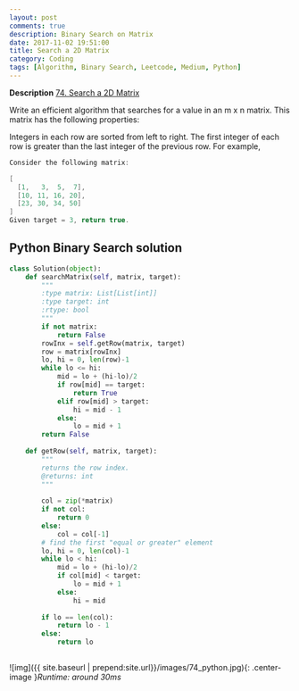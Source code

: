 ```yaml
---
layout: post
comments: true
description: Binary Search on Matrix
date: 2017-11-02 19:51:00
title: Search a 2D Matrix
category: Coding
tags: [Algorithm, Binary Search, Leetcode, Medium, Python]
---
```


**Description**
[74. Search a 2D Matrix](https://leetcode.com/problems/search-a-2d-matrix/description/)

Write an efficient algorithm that searches for a value in an m x n matrix. This matrix has the following properties:

Integers in each row are sorted from left to right.
The first integer of each row is greater than the last integer of the previous row.
For example,
```java
Consider the following matrix:

[
  [1,   3,  5,  7],
  [10, 11, 16, 20],
  [23, 30, 34, 50]
]
Given target = 3, return true.
```

## Python Binary Search solution

```python
class Solution(object):
    def searchMatrix(self, matrix, target):
        """
        :type matrix: List[List[int]]
        :type target: int
        :rtype: bool
        """
        if not matrix:
            return False
        rowInx = self.getRow(matrix, target)
        row = matrix[rowInx]
        lo, hi = 0, len(row)-1
        while lo <= hi:
            mid = lo + (hi-lo)/2
            if row[mid] == target:
                return True
            elif row[mid] > target:
                hi = mid - 1
            else:
                lo = mid + 1
        return False
            
    def getRow(self, matrix, target):
        """
        returns the row index.
        @returns: int
        """
        
        col = zip(*matrix)
        if not col:
            return 0
        else:
            col = col[-1]
        # find the first "equal or greater" element
        lo, hi = 0, len(col)-1
        while lo < hi:
            mid = lo + (hi-lo)/2
            if col[mid] < target:
                lo = mid + 1
            else:
                hi = mid
                
        if lo == len(col):
            return lo - 1
        else:
            return lo                
                
```
![img]({{ site.baseurl | prepend:site.url}}/images/74_python.jpg){: .center-image }*Runtime: around 30ms*

